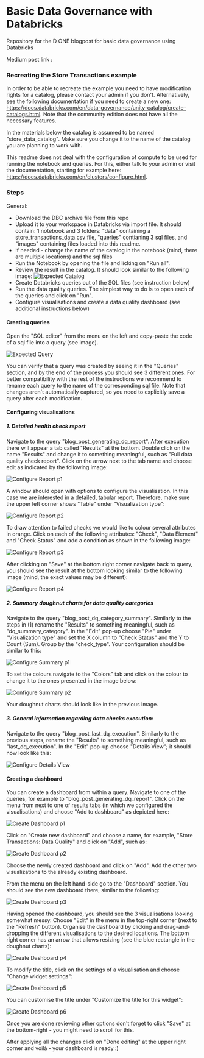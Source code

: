 # Basic Data Governance with Databricks
Repository for the D ONE blogpost for basic data governance using Databricks

Medium post link : 

### Recreating the Store Transactions example

In order to be able to recreate the example you need to have modification rights for a catalog, please contact your admin if you don't. Alternatively, see the following documentation if you need to create a new one: https://docs.databricks.com/en/data-governance/unity-catalog/create-catalogs.html. Note that the community edition does not have all the necessary features.

In the materials below the catalog is assumed to be named "store_data_catalog". Make sure you change it to the name of the catalog you are planning to work with.

This readme does not deal with the configuration of compute to be used for running the notebook and queries. For this, either talk to your admin or visit the documentation, starting for example here: https://docs.databricks.com/en/clusters/configure.html.

### Steps

General:
* Download the DBC archive file from this repo
* Upload it to your workspace in Databricks via import file. It should contain: 1 notebook and 3 folders: "data" containing a store_transactions_data.csv file, "queries" contianing 3 sql files, and "images" containing files loaded into this readme.
* If needed - change the name of the catalog in the notebook (mind, there are multiple locations) and the sql files
* Run the Notebook by opening the file and licking on "Run all".
* Review the result in the catalog. It should look similar to the following image:
![Expected Catalog](./images/expected_catalog.png)
* Create Databricks queries out of the SQL files (see instruction below)
* Run the data quality queries. The simplest way to do is to open each of the queries and click on "Run".
* Configure visualisations and create a data quality dashboard (see additional instructions below)

#### Creating queries

Open the "SQL editor" from the menu on the left and copy-paste the code of a sql file into a query (see image). 

![Expected Query](./images/expected_query.png)

You can verify that a query was created by seeing it in the "Queries" section, and by the end of the process you should see 3 different ones. For better compatibility with the rest of the instructions we recommend to rename each query to the name of the corresponding sql file. Note that changes aren't automatically captured, so you need to explicitly save a query after each modification.

#### Configuring visualisations

##### 1. Detailed health check report
Navigate to the query "blog_post_generating_dq_report". After execution there will appear a tab called "Results" at the bottom. Double click on the name "Results" and change it to something meaningful, such as "Full data quality check report". Click on the arrow next to the tab name and choose edit as indicated by the following image:

![Configure Report p1](./images/configure_table_p1.png)

A window should open with options to configure the visualisation. In this case we are interested in a detailed, tabular report. Therefore, make sure the upper left corner shows "Table" under "Visualization type":

![Configure Report p2](./images/configure_table_p2.png)

To draw attention to failed checks we would like to colour several attributes in orange. Click on each of the following attributes: "Check", "Data Element" and "Check Status" and add a condition as shown in the following image: 

![Configure Report p3](./images/configure_table_p3.png)

After clicking on "Save" at the bottom right corner navigate back to query, you should see the result at the bottom looking similar to the following image (mind, the exact values may be different):

![Configure Report p4](./images/configure_table_p4.png)

##### 2. Summary doughnut charts for data quality categories 
Navigate to the query "blog_post_dq_category_summary". Similarly to the steps in (1) rename the "Results" to something meaningful, such as "dq_summary_category". In the "Edit" pop-up choose "Pie" under "Visualization type" and set the X column to "Check Status" and the Y to Count (Sum). Group by the "check_type". Your configuration should be similar to this:

![Configure Summary p1](./images/configure_doughnut_p1.png)

To set the colours navigate to the "Colors" tab and click on the colour to change it to the ones presented in the image below:

![Configure Summary p2](./images/configure_doughnut_p2.png)

Your doughnut charts should look like in the previous image.

##### 3. General information regarding data checks execution:
Navigate to the query "blog_post_last_dq_execution". Similarly to the previous steps, rename the "Results" to something meaningful, such as "last_dq_execution". In the "Edit" pop-up choose "Details View"; it should now look like this:

![Configure Details View](./images/configure_detail_view.png)

#### Creating a dashboard

You can create a dashboard from within a query. Navigate to one of the queries, for example to "blog_post_generating_dq_report". Click on the menu from next to one of results tabs (in which we configured the visualisations) and choose "Add to dashboard" as depicted here:

![Create Dashboard p1](./images/create_dashboard_p1.png)

Click on "Create new dashboard" and choose a name, for example, "Store Transactions: Data Quality" and click on "Add", such as:

![Create Dashboard p2](./images/create_dashboard_p2.png)

Choose the newly created dashboard and click on "Add".
Add the other two visualizations to the already existing dashboard.

From the menu on the left hand-side go to the "Dashboard" section. You should see the new dashboard there, similar to the following:

![Create Dashboard p3](./images/create_dashboard_p3.png)

Having opened the dashboard, you should see the 3 visualisations looking somewhat messy. Choose "Edit" in the menu in the top-right corner (next to the "Refresh" button). Organise the dashboard by clicking and drag-and-dropping the different visualisations to the desired locations. The bottom right corner has an arrow that allows resizing (see the blue rectangle in the doughnut charts):

![Create Dashboard p4](./images/create_dashboard_p4.png)

To modify the title, click on the settings of a visualisation and choose "Change widget settings":

![Create Dashboard p5](./images/create_dashboard_p5.png)

You can customise the title under "Customize the title for this widget":

![Create Dashboard p6](./images/create_dashboard_p6.png)

Once you are done reviewing other options don't forget to click "Save" at the bottom-right - you might need to scroll for this.

After applying all the changes click on "Done editing" at the upper right corner and voilà - your dashboard is ready :)